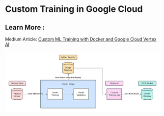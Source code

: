 # Custom Training in Google Cloud

## Learn More : 
Medium Article: [Custom ML Training with Docker and Google Cloud Vertex AI](https://medium.com/google-cloud/custom-ml-training-with-docker-and-google-cloud-vertex-ai-f8cbbaf23552)

![alt text](images/image.png)
